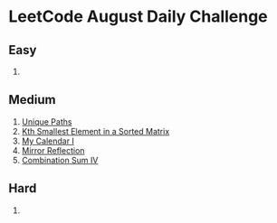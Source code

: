 # LeetCode August Daily Challenge

## Easy
1. [](https://github.com/SmartOven/Java/tree/main/LeetCode/DailyChallenge/August/src/Day)

## Medium
1. [Unique Paths](https://github.com/SmartOven/Java/tree/main/LeetCode/DailyChallenge/August/src/Day1)
2. [Kth Smallest Element in a Sorted Matrix](https://github.com/SmartOven/Java/tree/main/LeetCode/DailyChallenge/August/src/Day2)
3. [My Calendar I](https://github.com/SmartOven/Java/tree/main/LeetCode/DailyChallenge/August/src/Day3)
4. [Mirror Reflection](https://github.com/SmartOven/Java/tree/main/LeetCode/DailyChallenge/August/src/Day4)
5. [Combination Sum IV](https://github.com/SmartOven/Java/tree/main/LeetCode/DailyChallenge/August/src/Day5)

## Hard
1. [](https://github.com/SmartOven/Java/tree/main/LeetCode/DailyChallenge/August/src/Day)
